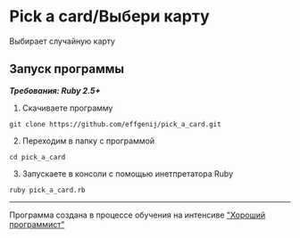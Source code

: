 # Pick a card/Выбери карту

Выбирает случайную карту

## Запуск программы

___Требования: Ruby 2.5+___
1. Скачиваете программу
```
git clone https://github.com/effgenij/pick_a_card.git
```
2. Переходим в папку с программой
```
cd pick_a_card
```
3. Запускаете в консоли с помощью инетпретатора Ruby
```
ruby pick_a_card.rb
```

***
Программа создана в процессе обучения на интенсиве ["Хороший программист"](https://goodprogrammer.ru/rails "Интенсив Хороший программист")
